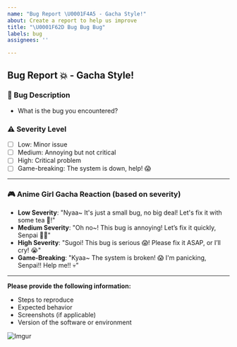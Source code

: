 ```yaml
---
name: "Bug Report \U0001F4A5 - Gacha Style!"
about: Create a report to help us improve
title: "\U0001F62D Bug Bug Bug"
labels: bug
assignees: ''

---
```


## Bug Report 💥 - Gacha Style!

### 🐛 Bug Description
- What is the bug you encountered?

### ⚠️ Severity Level  
- [ ] Low: Minor issue  
- [ ] Medium: Annoying but not critical  
- [ ] High: Critical problem  
- [ ] Game-breaking: The system is down, help! 😱

---

### 🎮 Anime Girl Gacha Reaction (based on severity)

- **Low Severity**: "Nyaa~ It's just a small bug, no big deal! Let's fix it with some tea 🍵!"
- **Medium Severity**: "Oh no~! This bug is annoying! Let’s fix it quickly, Senpai 💢💨"
- **High Severity**: "Sugoi! This bug is serious 😱! Please fix it ASAP, or I’ll cry! 😭"
- **Game-Breaking**: "Kyaa~ The system is broken! 😱 I'm panicking, Senpai!! Help me!! 💀"

---

**Please provide the following information:**
- Steps to reproduce
- Expected behavior
- Screenshots (if applicable)
- Version of the software or environment


![Imgur](https://i.imgur.com/rN4K04q.jpg)
